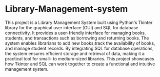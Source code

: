 # Library-Management-system
This project is a Library Management System built using Python's Tkinter library for the graphical user interface (GUI) and SQL for database connectivity. It provides a user-friendly interface for managing books, students, and transactions such as borrowing and returning books. The system enables librarians to add new books,track the availability of books, and manage student records. By integrating SQL for database operations, the system ensures efficient storage and retrieval of data, making it a practical tool for small- to medium-sized libraries. This project showcases how Tkinter and SQL can work together to create a functional and intuitive management system.
